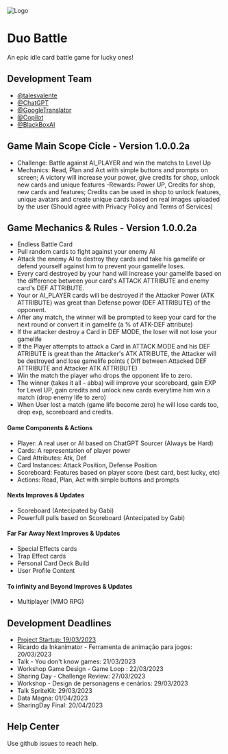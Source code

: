 
![Logo](https://dev-to-uploads.s3.amazonaws.com/uploads/articles/th5xamgrr6se0x5ro4g6.png)


# Duo Battle

An epic idle card battle game for lucky ones!


## Development Team

- [@talesvalente](https://www.github.com/talesvalente)
- [@ChatGPT](https://chat.openai.com/chat)
- [@GoogleTranslator](https://translate.google.com/)
- [@Copilot](https://github.com/features/copilot)
- [@BlackBoxAI](https://www.useblackbox.io/)

## Game Main Scope Cicle - Version 1.0.0.2a
- Challenge: Battle against AI_PLAYER and win the matchs to Level Up
- Mechanics: Read, Plan and Act with simple buttons and prompts on screen; A victory will increase your power, give credits for shop, unlock new cards and unique features
-Rewards: Power UP, Credits for shop, new cards and features; Credits can be used in shop to unlock features, unique avatars and create unique cards based on real images uploaded by the user (Should agree with Privacy Policy and Terms of Services)

## Game Mechanics & Rules - Version 1.0.0.2a
- Endless Battle Card
- Pull random cards to fight against your enemy AI
- Attack the enemy AI to destroy they cards and take his gamelife or defend yourself against him to prevent your gamelife loses.
- Every card destroyed by your hand will increase your gamelife based on the difference between your card's ATTACK ATTRIBUTE and enemy card's DEF ATTRIBUTE.
- Your or AI_PLAYER cards will be destroyed if the Attacker Power (ATK ATTRIBUTE) was great than Defense power (DEF ATTRIBUTE) of the opponent.
- After any match, the winner will be prompted to keep your card for the next round or convert it in gamelife (a % of ATK-DEF attribute)
- If the attacker destroy a Card in DEF MODE, the loser will not lose your gamelife
- If the Player attempts to attack a Card in ATTACK MODE and his DEF ATRIBUTE is great than the Attacker's ATK ATRIBUTE, the Attacker will be destroyed and lose gamelife points ( Diff between Attacked DEF ATTRIBUTE and Attacker ATK ATTRIBUTE)
- Win the match the player who drops the opponent life to zero.
- The winner (takes it all - abba) will improve your scoreboard, gain EXP for Level UP, gain credits and unlock new cards everytime him win a match (drop enemy life to zero)
- When User lost a match (game life become zero) he will lose cards too, drop exp, scoreboard and credits.

#### Game Components & Actions
- Player: A real user or AI based on ChatGPT Sourcer (Always be Hard)
- Cards: A representation of player power
- Card Attributes: Atk, Def
- Card Instances: Attack Position, Defense Position
- Scoreboard: Features based on player score (best card, best lucky, etc)
- Actions: Read, Plan, Act with simple buttons and prompts

#### Nexts Improves & Updates
- Scoreboard (Antecipated by Gabi)
- Powerfull pulls based on Scoreboard (Antecipated by Gabi)

#### Far Far Away Next Improves & Updates
- Special Effects cards
- Trap Effect cards
- Personal Card Deck Build
- User Profile Content

#### To infinity and Beyond Improves & Updates
- Multiplayer (MMO RPG)

## Development Deadlines

- [Project Startup: 19/03/2023](https://www.dropbox.com/scl/fi/pe8p3yjfxplr68bo5x0s8/Sharing-Hub-Game-Challenge.paper?dl=0&rlkey=e4ma1mdllfspt8kdm5e87os18)
- Ricardo da Inkanimator - Ferramenta de animação para jogos: 20/03/2023
- Talk - You don't know games: 21/03/2023
- Workshop Game Design - Game Loop : 22/03/2023
- Sharing Day - Challenge Review: 27/03/2023
- Workshop - Design de personagens e cenários: 29/03/2023
- Talk SpriteKit: 29/03/2023
- Data Magna: 01/04/2023
- SharingDay Final: 20/04/2023

## Help Center

Use github issues to reach help.

